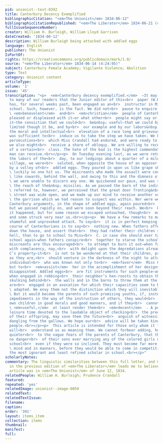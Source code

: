 ```yaml
---
pid: unionist--text-0392
title: Canterbury Decency Exemplified
bibliographicCitation: "<em>The Unionist</em> 1834-06-12"
bibliographicCitationRepublished: "<em>The Liberator</em> 1834-06-21 (4:25:100)"
fullIssueSequenceNumber: 
creator: William H. Burleigh, William Lloyd Garrison
dateCreated: '1834-06-12'
description: William Burleigh being attacked with addled eggs
language: English
publisher: The Unionist
IsPartOf: 
rights: https://creativecommons.org/publicdomain/mark/1.0/
source: "<em>The Liberator</em> 1834-06-14 (4:24:95)"
subject: Canterbury Female Academy; Vigilante Violence; Abolition
type: Text
category: Unionist content
articleType: 
volume: '1'
issue: '45'
transcription: "<p>  <em>Canterbury decency exemplified.</em>  —It may not be known
  to many of our readers that the Junior editor of this<br>  paper (W.H. Burleigh)
  has, for several weeks past, been engaged as an<br>  instructor in Miss Crandall’s
  school. Such, however, is the fact. We did not<br>  pause to enquire whether the<br>
  \ <em>benevolent</em>  and<br>  <em>christian</em>  people of Canterbury would be
  pleased or displeased with it—or what other<br>  people might say or think about
  it—the conviction that we could<br>  be&nbsp; useful—that we could by our influence,
  limited though it be, and by<br>  our example and by our labors&nbsp; assist in
  the moral and intellectual<br>  elevation of a race long and grievously oppressed,
  was sufficient to<br>  induce us to take the step we have taken. We knew the shameful
  persecutions<br>  which Miss Crandall had endured, and were ready to expect that
  we also might<br>  receive a share of obloquy. We are willing to receive the censure
  of a certain<br>  class. The hate of the bad is the highest commendation a good
  man can receive.<br></p><p>  On Tuesday evening last, as we were returning after
  the labors of the<br>  day, to our lodgings about a quarter of a mile south of the
  village, we were<br>  saluted, when opposite the house of an opposer of the school,
  by a volley of<br>  addled eggs. They poured in upon us like grape shot from a seventy-four—but<br>
  \ luckily no one hit us. The miscreants who made the assault were concealed,<br>
  \ like cowards, behind the wall, and owing to this and the dimness of the night,<br>
  \ we were unable to discern any one. We quickened our pace, and was soon beyond<br>
  \ the reach of the&nbsp; missiles. As we passed the barn of the individual above<br>
  \ referred to, however, we perceived that the great door fronting&nbsp; the<br>
  \ street was wide open, and we made up our mind to receive another volley from<br>
  \ the garrison which we had reason to suspect was within. Nor were we<br>  disappointed.
  Canterbury arguments, in the shape of addled eggs, again poured<br>  in upon us;
  but we passed rapidly on, and were soon beyond their reach. We<br>  know not how
  it happened, but for some reason we escaped untouched, though<br>  many were thrown
  and some struck very near us.<br></p><p>  We have a few remarks to make upon this
  shameful and unprovoked attack. To say<br>  it is in perfect keeping with the past
  course of Canterburians is to say<br>  nothing new. When fathers offer to help tear
  down the house, and assert that<br>  they had rather their children should go to
  hell, than to go to school to Miss<br>  C. in case she should ever take a white
  school again—when fathers conspire<br>  together to starve the school out, and reckless
  miscreants are thus encouraged<br>  to attempt to burn it out—when fathers look
  with complacency, nay,<br>  with delight upon the depredations already made on Miss
  C’s property—it<br>  is not to be wondered at that their children, previously depraved
  as they are,<br>  should venture in the darkness of the night to attack an unarmed
  individual<br>  who was known not only to<br>  <em>favor</em>  Miss C’s project,
  but to<br>  <em>assist</em>  her in the accomplishment of her designs. We are not
  disappointed. Addled eggs<br>  are fit instruments for such people—and such people,
  when engaged in robbing<br>  their neighbor’s hen-roosts to obtain them, and afterwards
  skulking behind<br>  the walls and in the barns to throw them at the passer by,
  are<br>  engaged in an avocation for which their capacities seem to be peculiarly<br>
  \ adapted. We envy them not the distinction which they will inevitably acquire.<br>
  \ But it would become the parents of such promising youths, if, instead of<br>  casting
  impediments in the way of the instruction of others, they would<br>  instruct their
  own children in good morals and good manners, and if they<br>  cannot render them<br>
  \ <em>useful,</em>  at least render them<br>  <em>decent</em>  . A portion of their
  leisure time devoted to the laudable object of checking<br>  the precocious depravity
  of their offspring, may save them the future<br>  anguish of witnessing that offspring
  dangling from the gallows. We hope our<br>  advice will be taken kindly by Canterbury
  people.<br></p><p>  This article is intended for those only whom it fits. No others
  will<br>  understand us as meaning them. We cannot forbear adding, however, as a
  quieter<br>  to the vague fears of the parents of Canterbury, that there can be
  no danger<br>  of their sons ever marrying any of the colored girls of Miss C’s
  school<br>  even if they were so inclined. They must become far more refined, in<br>
  \ mind and in manners, before they would be able to come in competition<br>  with
  the most ignorant and least refined scholar in school.<br></p>"
scholarlyNotes: 
commentary: The linguistic similarities between this full letter, and Garrison's summary
  in the previous edition of <em>The Liberator</em> leads me to believe that the full
  article was in <em>The Unionist</em> of June 12, 1834.
relatedPeople: William H. Burleigh; Prudence Crandall
featured: 
repeated: 'yes'
relatedImage: unionist--image-0059
relatedText: 
relatedTextIssue: 
filename: 
caption: 
order: '391'
layout: items_item
collection: items
thumbnail: 
manifest: 
full: 
---
```

